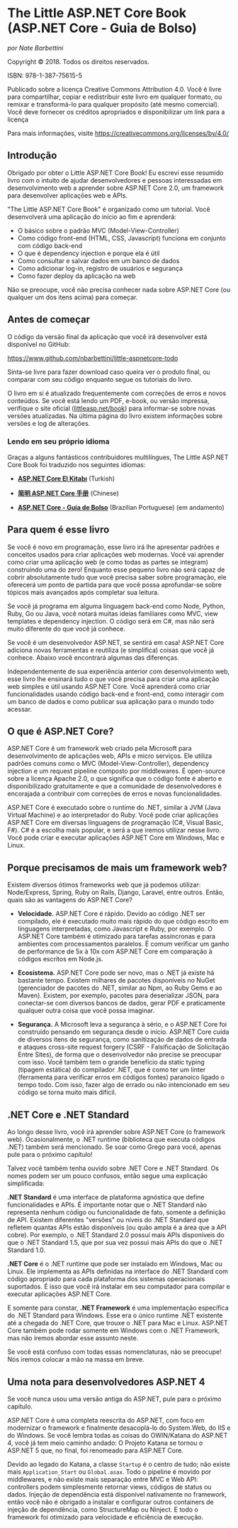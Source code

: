 # The Little ASP.NET Core Book (ASP.NET Core - Guia de Bolso)

*por Nate Barbettini*

Copyright &copy; 2018. Todos os direitos reservados.

ISBN: 978-1-387-75615-5

Publicado sobre a licença Creative Commons Attribution 4.0. Você é livre para compartilhar, copiar e redistribuir este livro em qualquer formato, ou remixar e transformá-lo para qualquer propósito (até mesmo comercial). Você deve fornecer os créditos apropriados e disponibilizar um link para a licença

Para mais informações, visite https://creativecommons.org/licenses/by/4.0/

## Introdução
Obrigado por obter o Little ASP.NET Core Book! Eu escrevi esse resumido livro com o intuito de ajudar desenvolvedores e pessoas interessadas em desenvolvimento web a aprender sobre ASP.NET Core 2.0, um framework para desenvolver aplicações web e APIs.

"The Little ASP.NET Core Book" é organizado como um tutorial. Você desenvolverá uma aplicação do início ao fim e aprenderá:

* O básico sobre o padrão MVC (Model-View-Controller)
* Como código front-end (HTML, CSS, Javascript) funciona em conjunto com código back-end
* O que é dependency injection e porque ela é útil
* Como consultar e salvar dados em um banco de dados
* Como adicionar log-in, registro de usuários e segurança
* Como fazer deploy da aplicação na web

Não se preocupe, você não precisa conhecer nada sobre ASP.NET Core (ou qualquer um dos itens acima) para começar.

## Antes de começar
O código da versão final da aplicação que você irá desenvolver está disponível no GitHub:

https://www.github.com/nbarbettini/little-aspnetcore-todo

Sinta-se livre para fazer download caso queira ver o produto final, ou comparar com seu código enquanto segue os tutoriais do livro.

O livro em si é atualizado frequentemente com correções de erros e novos conteúdos. Se você está lendo um PDF, e-book, ou versão impressa, verifique o site oficial ([littleasp.net/book](http://www.littleasp.net/book)) para informar-se sobre novas versões atualizadas. Na última página do livro existem informações sobre versões e log de alterações.

### Lendo em seu próprio idioma
Graças a alguns fantásticos contribuidores multilíngues, The Little ASP.NET Core Book foi traduzido nos seguintes idiomas:

* [**ASP.NET Core El Kitabı**](https://sahinyanlik.gitbooks.io/kisa-asp-net-core-kitabi/) (Turkish)
 	 
* [**简明 ASP.NET Core 手册**](https://windsting.github.io/little-aspnetcore-book/book/) (Chinese)

* [**ASP.NET Core - Guia de Bolso**](https://github.com/joaopgrassi/little-aspnetcore-book) (Brazilian Portuguese) (em andamento)


## Para quem é esse livro
Se você é novo em programação, esse livro irá lhe apresentar padrões e conceitos usados para criar aplicações web modernas. Você vai aprender como criar uma aplicação web (e como todas as partes se integram) construindo uma do zero! Enquanto esse pequeno livro não será capaz de cobrir absolutamente tudo que você precisa saber sobre programação, ele oferecerá um ponto de partida para que você possa aprofundar-se sobre tópicos mais avançados após completar sua leitura.

Se você já programa em alguma linguagem back-end como Node, Python, Ruby, Go ou Java, você notará muitas ideias familiares como MVC, view templates e dependency injection. O código será em C#, mas não será muito diferente do que você já conhece.

Se você é um desenvolvedor ASP.NET, se sentirá em casa! ASP.NET Core adiciona novas ferramentas e reutiliza (e simplifica) coisas que você já conhece. Abaixo você encontrará algumas das diferenças.

Independentemente de sua experiência anterior com desenvolvimento web, esse livro lhe ensinará tudo o que você precisa para criar uma aplicação web simples e útil usando ASP.NET Core. Você aprenderá como criar funcionalidades usando código back-end e front-end, como interagir com um banco de dados e como publicar sua aplicação para o mundo todo acessar.

## O que é ASP.NET Core?
ASP.NET Core é um framework web criado pela Microsoft para desenvolvimento de aplicações web, APIs e micro serviços. Ele utiliza padrões comuns como o MVC (Model-View-Controller), dependency injection e um request pipeline composto por middlewares. É open-source sobre a licença Apache 2.0, o que significa que o código fonte é aberto e disponibilizado gratuitamente e que a comunidade de desenvolvedores é encorajada a contribuir com correções de erros e novas funcionalidades.

ASP.NET Core é executado sobre o runtime do .NET, similar à JVM (Java Virtual Machine) e ao interpretador do Ruby. Você pode criar aplicações ASP.NET Core em diversas linguagens de programação (C#, Visual Basic, F#). C# é a escolha mais popular, e será a que iremos utilizar nesse livro. Você pode criar e executar aplicações ASP.NET Core em Windows, Mac e Linux.

## Porque precisamos de mais um framework web?
Existem diversos ótimos frameworks web que já podemos utilizar: Node/Express, Spring, Ruby on Rails, Django, Laravel, entre outros. Então, quais são as vantagens do ASP.NET Core?

* **Velocidade.** ASP.NET Core é rápido. Devido ao código .NET ser compilado, ele é executado muito mais rápido do que código escrito em linguagens interpretadas, como Javascript e Ruby, por exemplo. O ASP.NET Core também é otimizado para tarefas assíncronas e para ambientes com processamentos paralelos. É comum verificar um ganho de performance de 5x à 10x com ASP.NET Core em comparação à códigos escritos em Node.js.

* **Ecosistema.** ASP.NET Core pode ser novo, mas o .NET já existe há bastante tempo. Existem milhares de pacotes disponíveis no NuGet (gerenciador de pacotes do .NET, similar ao Npm, ao Ruby Gems e ao Maven). Existem, por exemplo, pacotes para deserializar JSON, para conectar-se com diversos bancos de dados, gerar PDF e praticamente qualquer outra coisa que você possa imaginar.

* **Segurança.** A Microsoft leva a segurança à sério, e o ASP.NET Core foi construído pensando em segurança desde o início. ASP.NET Core cuida de diversos itens de segurança, como sanitização de dados de entrada e ataques cross-site request forgery (CSRF - Falsificação de Solicitação Entre Sites), de forma que o desenvolvedor não precise se preocupar com isso. Você também tem o grande benefício da static typing (tipagem estática) do compilador .NET, que é como ter um linter (ferramenta para verificar erros em códigos fontes) paranoico ligado o tempo todo. Com isso, fazer algo de errado ou não intencionado em seu código se torna muito mais difícil.

## .NET Core e .NET Standard
Ao longo desse livro, você irá aprender sobre ASP.NET Core (o framework web). Ocasionalmente, o .NET runtime (biblioteca que executa códigos .NET) também será mencionado. Se soar como Grego para você, apenas pule para o próximo capítulo!

Talvez você também tenha ouvido sobre .NET Core e .NET Standard. Os nomes podem ser um pouco confusos, então segue uma explicação simplificada:

**.NET Standard** é uma interface de plataforma agnóstica que define funcionalidades e APIs. É importante notar que o .NET Standard não representa nenhum código ou funcionalidade de fato, somente a definição de API. Existem diferentes "versões" ou níveis do .NET Standard que refletem quantas APIs estão disponíveis (ou quão ampla é a área que a API cobre). Por exemplo, o .NET Standard 2.0 possuí mais APIs disponíveis do que o .NET Standard 1.5, que por sua vez possui mais APIs do que o .NET Standard 1.0.

**.NET Core** é o .NET runtime que pode ser instalado em Windows, Mac ou Linux. Ele implementa as APIs definidas na interface do .NET Standard com código apropriado para cada plataforma dos sistemas operacionais suportados. É isso que você irá instalar em seu computador para compilar e executar aplicações ASP.NET Core.

E somente para constar, **.NET Framework** é uma implementação específica do .NET Standard para Windows. Esse era o único runtime .NET existente até a chegada do .NET Core, que trouxe o .NET para Mac e Linux. ASP.NET Core também pode rodar somente em Windows com o .NET Framework, mas não iremos abordar esse assunto neste.

Se você está confuso com todas essas nomenclaturas, não se preocupe! Nós iremos colocar a mão na massa em breve.

## Uma nota para desenvolvedores ASP.NET 4
Se você nunca usou uma versão antiga do ASP.NET, pule para o próximo capítulo.

ASP.NET Core é uma completa reescrita do ASP.NET, com foco em modernizar o framework e finalmente desacoplá-lo do System.Web, do IIS e do Windows. Se você lembra todas as coisas do OWIN/Katana do ASP.NET 4, você já tem meio caminho andado: O Projeto Katana se tornou o ASP.NET 5 que, no final, foi renomeado para ASP.NET Core.

Devido ao legado do Katana, a classe `Startup` é o centro de tudo; não existe mais `Application_Start` ou `Global.asax`. Todo o pipeline é movido por middlewares, e não existe mais separação entre MVC e Web API: controllers podem simplesmente retornar views, códigos de status ou dados. Injeção de dependência está disponível nativamente no framework, então você não é obrigado a instalar e configurar outros containers de injeção de dependência, como StructureMap ou Ninject. E todo o framework foi otimizado para velocidade e eficiência de execução.
